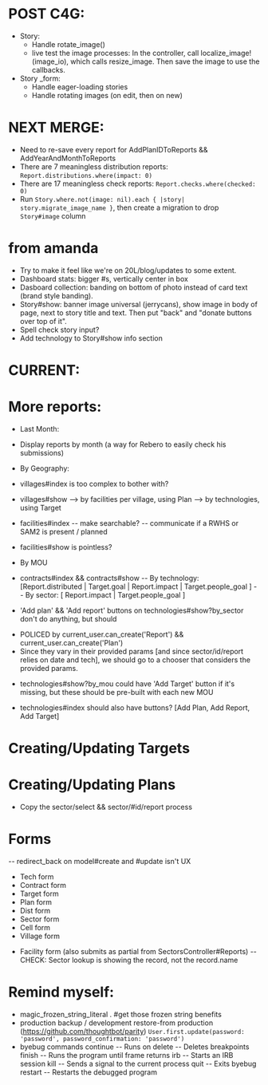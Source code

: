 # POST C4G:
* Story:
  - Handle rotate_image()
  - live test the image processes: In the controller, call localize_image!(image_io), which calls resize_image. Then save the image to use the callbacks.
* Story _form:
  - Handle eager-loading stories
  - Handle rotating images (on edit, then on new)

# NEXT MERGE:
* Need to re-save every report for AddPlanIDToReports && AddYearAndMonthToReports
* There are 7 meaningless distribution reports: `Report.distributions.where(impact: 0)`
* There are 17 meaningless check reports: `Report.checks.where(checked: 0)`
* Run `Story.where.not(image: nil).each { |story| story.migrate_image_name }`, then create a migration to drop `Story#image` column

# from amanda
* Try to make it feel like we're on 20L/blog/updates to some extent.
* Dashboard stats: bigger #s, vertically center in box
* Dasboard collection: banding on bottom of photo instead of card text (brand style banding).
* Story#show: banner image universal (jerrycans), show image in body of page, next to story title and text. Then put "back" and "donate buttons over top of it".
* Spell check story input?
* Add technology to Story#show info section

# CURRENT:

# More reports:
* Last Month:
- Display reports by month (a way for Rebero to easily check his submissions)

* By Geography:
- villages#index is too complex to bother with?
- villages#show
--> by facilities per village, using Plan
--> by technologies, using Target

- facilities#index
  -- make searchable?
  -- communicate if a RWHS or SAM2 is present / planned
- facilities#show is pointless?

* By MOU
- contracts#index && contracts#show
-- By technology: [Report.distributed | Target.goal | Report.impact | Target.people_goal ]
-- By sector: [ Report.impact | Target.people_goal ]

* 'Add plan' && 'Add report' buttons on technologies#show?by_sector don't do anything, but should
- POLICED by current_user.can_create('Report') && current_user.can_create('Plan')
- Since they vary in their provided params [and since sector/id/report relies on date and tech], we should go to a chooser that considers the provided params.

* technologies#show?by_mou could have 'Add Target' button if it's missing, but these should be pre-built with each new MOU

* technologies#index should also have buttons? [Add Plan, Add Report, Add Target]

# Creating/Updating Targets

# Creating/Updating Plans
* Copy the sector/select && sector/#id/report process

# Forms
-- redirect_back on model#create and #update isn't UX
- Tech form
- Contract form
- Target form
- Plan form
- Dist form
- Sector form
- Cell form
- Village form
+ Facility form (also submits as partial from SectorsController#Reports)
  -- CHECK: Sector lookup is showing the record, not the record.name

# Remind myself:
* magic_frozen_string_literal . #get those frozen string benefits
* production backup / development restore-from production (https://github.com/thoughtbot/parity)
  `User.first.update(password: 'password', password_confirmation: 'password')`
* byebug commands
    continue   -- Runs on
    delete     -- Deletes breakpoints
    finish     -- Runs the program until frame returns
    irb        -- Starts an IRB session
    kill       -- Sends a signal to the current process
    quit       -- Exits byebug
    restart    -- Restarts the debugged program
